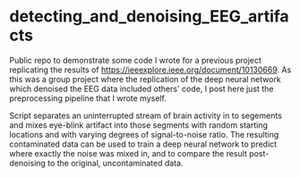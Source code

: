 # detecting_and_denoising_EEG_artifacts
Public repo to demonstrate some code I wrote for a previous project replicating the results of https://ieeexplore.ieee.org/document/10130669. As this was a group project where the replication of the deep neural network which denoised the EEG data included others' code, I post here just the preprocessing pipeline that I wrote myself.


Script separates an uninterrupted stream of brain activity in to segements and mixes eye-blink artifact into those segments with random starting locations and with varying degrees of signal-to-noise ratio. The resulting contaminated data can be used to train a deep neural network to predict where exactly the noise was mixed in, and to compare the result post-denoising to the original, uncontaminated data.
